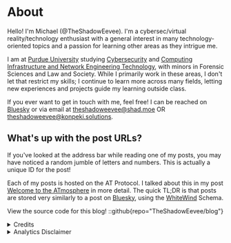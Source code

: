 # About

Hello! I'm Michael (@TheShadowEevee). I'm a cybersec/virtual reality/technology enthusiast with a general interest in many technology-oriented topics and a passion for learning other areas as they intrigue me.

I am at [Purdue University](https://purdue.edu) studying [Cybersecurity](https://polytechnic.purdue.edu/degrees/cybersecurity) and [Computing Infrastructure and Network Engineering Technology](https://polytechnic.purdue.edu/degrees/computing-infrastructure-and-network-engineering-technology), with minors in Forensic Sciences and Law and Society. While I primarily work in these areas, I don't let that restrict my skills; I continue to learn more across many fields, letting new experiences and projects guide my learning outside class.

If you ever want to get in touch with me, feel free! I can be reached on [Bluesky](https://bsky.app/profile/theshadoweevee.konpeki.solutions) or via email at [theshadoweevee@shad.moe](mailto:theshadoweevee@shad.moe) OR [theshadoweevee@konpeki.solutions](mailto:theshadoweevee@konpeki.solutions).

## What's up with the post URLs?

If you've looked at the address bar while reading one of my posts, you may have noticed a random jumble of letters and numbers. This is actually a unique ID for the post!

Each of my posts is hosted on the AT Protocol. I talked about this in my post [Welcome to the ATmosphere](https://shad.moe/posts/3lgbnigwdzk2r/) in more detail. The quick TL;DR is that posts are stored very similarly to a post on [Bluesky](https://bsky.social), using the [WhiteWind](https://whtwnd.com) Schema.

View the source code for this blog!
::github{repo="TheShadowEevee/blog"}

<details><summary>Credits</summary>

> ### Theme
>
> This site uses the Fuwari theme (based on Astro)
> ::github{repo="saicaca/fuwari"}

> ### Post Storage
>
> Posts are stored and retrieved using the [AT Protocol](https://atproto.com/), using the [Whitewind](https://whtwnd.com/) schema.

> ### Libraries
>
> ::github{repo="withastro/astro"}

> ### Sources of images used in this site
>
> - [AxoBlu](https://bsky.app/profile/axoblu.konpeki.solutions)
> - [Unsplash](https://unsplash.com/)

</details>

<details><summary>Analytics Disclaimer</summary>

All data collected is non-identifiable. If you have specific questions about the below statements, email [privacy@shad.moe](mailto:privacy@shad.moe).

### Umami Analytics

This site uses [Umami Analytics](https://umami.is/docs). No identifying data is stored. Analytics are publically available on [umami.shad.moe](https://umami.shad.moe/share/jVANlMTIiXenw4ae/shad.moe).

Umami Analytics is used to monitor number of visitors, and popular posts on the blog. Accessible data includes:

- Path Visited
- Referrer
- Country of Origin
- Device (Desktop, Mobile, etc.)
- Operating System (Listed as Windows, iOS, etc.)

### Cloudflare Analytics

This site uses [Cloudflare DNS Analytics](https://developers.cloudflare.com/dns/additional-options/analytics/). Collected personal data is limited to the IP Address of the connecting device.

Cloudflare DNS Analytics is used to monitor number of visitors across `*.shad.moe`. Accessible data includes:

- Query name
- Query type (same as DNS record type)
- Response code
- Responding Cloudflare Data center
- Source IP
- Destination IP
- Protocol
- IP version

</details>
